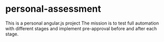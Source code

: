 # personal-assessment
This is a personal angular.js project
The mission is to test full automation with different stages and implement pre-approval before and after each stage.